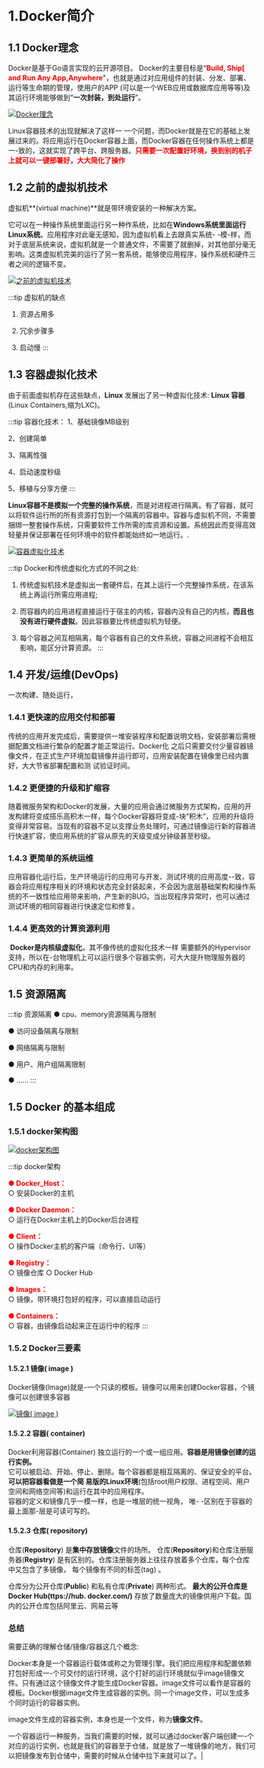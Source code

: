 # 1.Docker简介


## 1.1 Docker理念

Docker是基于Go语言实现的云开源项目。
Docker的主要目标是“<font color='red'>**Build, Ship[ and Run Any App,Anywhere**</font>"，也就是通过对应用组件的封装、分发、部署、运行等生命期的管理，使用户的APP (可以是一个WEB应用或数据库应用等等)及其运行环境能够做到“**一次封装，到处运行**”。

<a data-fancybox title="Docker理念" href="./image/Snipaste_2020-10-02_18-14-27.png">![Docker理念](./image/Snipaste_2020-10-02_18-14-27.png)</a>

 Linux容器技术的出现就解决了这样一 一个问题，而Docker就是在它的基础上发展过来的。将应用运行在Docker容器上面，而Docker容器在任何操作系统上都是一-致的，这就实现了跨平台、跨服务器。<font color='red'>**只需要一次配置好环境，换到别的机子上就可以一键部署好，大大简化了操作**</font>

 ## 1.2 之前的虚拟机技术

虚拟机**(virtual machine)**就是带环境安装的一种解决方案。

它可以在一种操作系统里面运行另一种作系统，比如在**Windows系统里面运行Linux系统**。应用程序对此毫无感知，因为虚拟机看上去跟真实系统- -模-样，而对于底层系统来说，虚拟机就是一个普通文件，不需要了就删掉，对其他部分毫无影响。这类虚拟机完美的运行了另一套系统，能够使应用程序，操作系统和硬件三者之间的逻辑不变。

<a data-fancybox title="之前的虚拟机技术" href="./image/Snipaste_2020-10-02_18-18-07.png">![之前的虚拟机技术](./image/Snipaste_2020-10-02_18-18-07.png)</a>


:::tip 虚拟机的缺点

1. 资源占用多

2. 冗余步骤多

3. 启动慢
:::


## 1.3 容器虚拟化技术

由于前面虛拟机存在这些缺点，**Linux** 发展出了另一种虚拟化技术: **Linux 容器**(Linux Containers,缩为LXC)。

:::tip 容器化技术： 
1、基础镜像MB级别 

2、创建简单 

3、隔离性强 

4、启动速度秒级 

5、移植与分享方便
:::

**Linux容器不是模拟一个完整的操作系统**，而是对进程进行隔离。有了容器，就可以将软件运行所的所有资源打包到一个隔离的容器中。容器与虚拟机不同，不需要捆绑一整套操作系统，只需要软件工作所需的库资源和设置。系统因此而变得高效轻量并保证部署在任何环境中的软件都能始终如一地运行。.

<a data-fancybox title="容器虚拟化技术" href="./image/Snipaste_2020-10-02_18-22-04.png">![容器虚拟化技术](./image/Snipaste_2020-10-02_18-22-04.png)</a>

:::tip Docker和传统虚拟化方式的不同之处:

1. 传统虚拟机技术是虚拟出一套硬件后，在其上运行一个完整操作系统，在该系统上再运行所需应用进程;

2. 而容器内的应用进程直接运行于宿主的内核，容器内没有自己的内核，**而且也没有进行硬件虚拟**。因此容器要比传统虚拟机为轻便。

3. 每个容器之间互相隔离，每个容器有自己的文件系统，容器之间进程不会相互影响，能区分计算资源。
:::


## 1.4 开发/运维(DevOps)

一次构建、随处运行，

### 1.4.1 更快速的应用交付和部署

​		传统的应用开发完成后，需要提供一堆安装程序和配置说明文档，安装部署后需根据配置文档进行繁杂的配置才能正常运行。Docker化
之后只需要交付少量容器镜像文件，在正式生产环境加载镜像并运行即可，应用安装配置在镜像里已经内置好，大大节省部署配置和测
试验证时间。

### 1.4.2 更便捷的升级和扩缩容

​		随着微服务架构和Docker的发展，大量的应用会通过微服务方式架构，应用的开发构建将变成搭乐高积木一样，每个Docker容器将变成-块“积木”，应用的升级将变得非常容易。当现有的容器不足以支撑业务处理时，可通过镜像运行新的容器进行快速扩容，使应用系统的扩容从原先的天级变成分钟级甚至秒级。

### 1.4.3 更简单的系统运维

​		应用容器化运行后，生产环境运行的应用可与开发、测试环境的应用高度--致，容器会将应用程序相关的环境和状态完全封装起来，不会因为底层基础架构和操作系统的不一致性给应用带来影响，产生新的BUG。当出现程序异常时，也可以通过测试环境的相同容器进行快速定位和修复。

### 1.4.4 更高效的计算资源利用

​	**Docker是内核级虚拟化**，其不像传统的虚拟化技术一样 需要额外的Hypervisor支持，所以在-台物理机上可以运行很多个容器实例，可大大提升物理服务器的CPU和内存的利用率。

## 1.5 资源隔离

:::tip 资源隔离
● cpu、memory资源隔离与限制  

● 访问设备隔离与限制

● 网络隔离与限制

● 用户、用户组隔离限制

● ......
:::

## 1.5  Docker 的基本组成

### 1.5.1 docker架构图

<a data-fancybox title="docker架构图" href="./image/architecture.svg">![docker架构图](./image/architecture.svg)</a>

:::tip docker架构

<font color='red'><strong>● Docker_Host：</strong></font>  
  ○ 安装Docker的主机

<font color='red'><strong>● Docker Daemon：</strong></font>  
  ○ 运行在Docker主机上的Docker后台进程

<font color='red'><strong>● Client：</strong></font>  
  ○ 操作Docker主机的客户端（命令行、UI等）

<font color='red'><strong>● Registry：</strong></font>  
  ○ 镜像仓库
  ○ Docker Hub

<font color='red'><strong>● Images：</strong></font>  
  ○ 镜像，带环境打包好的程序，可以直接启动运行

<font color='red'><strong>● Containers：</strong></font>   
  ○ 容器，由镜像启动起来正在运行中的程序
:::

### 1.5.2 Docker三要素
#### 1.5.2.1 镜像( image )

Docker镜像(lmage)就是-一个只读的模板。镜像可以用来创建Docker容器，个镜像可以创建很多容器

<a data-fancybox title="镜像( image )" href="./image/Snipaste_2020-10-02_19-39-12.png">![镜像( image )](./image/Snipaste_2020-10-02_19-39-12.png)</a>

#### 1.5.2.2 容器( container)

Docker利用容器(Container) 独立运行的一个或一组应用。**容器是用镜像创建的运行实例。**  
它可以被启动、开始、停止、删除。每个容器都是相互隔离的、保证安全的平台。  
**可以把容器看做是一个简 易版的Linux环境**(包括root用户权限、进程空间、用户空间和网络空间等)和运行在其中的应用程序。  
容器的定义和镜像几乎一模一样，也是一堆层的统一视角， 唯- -区别在于容器的最上面那-层是可读可写的。  

#### 1.5.2.3 仓库( repository)

仓库(**Repository**) 是**集中存放镜像**文件的场所。
仓库(**Repository**)和仓库注册服务器(**Registry**) 是有区别的。仓库注册服务器上往往存放着多个仓库，每个仓库中又包含了多镜像，
每个镜像有不同的标签(tag) 。

仓库分为公开仓库(**Public**) 和私有仓库(**Private**) 两种形式。
**最大的公开仓库是Docker Hub(ttps://hub. docker.com/)**
存放了数量庞大的镜像供用户下载。国内的公开仓库包括阿里云、网易云等

### 总结 

需要正确的理解仓储/镜像/容器这几个概念:

Docker本身是一个容器运行载体或称之为管理引擎。我们把应用程序和配置依赖打包好形成一-个可交付的运行环境，这个打好的运行环境就似乎image镜像文件。只有通过这个镜像文件才能生成Docker容器。image文件可以看作是容器的模板。Docker根据image文件生成容器的实例。同一个image文件，可以生成多个同时运行的容器实例。

image文件生成的容器实例，本身也是一个文件，称为**镜像文件**。

一个容器运行一种服务，当我们需要的时候，就可以通过docker客户端创建一-个对应的运行实例，也就是我们的容器至于仓储，就是放了一堆镜像的地方，我们可以把镜像发布到仓储中，需要的时候从仓储中拉下来就可以了。|